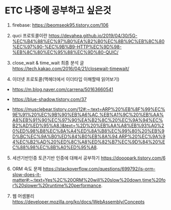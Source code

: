 # ETC 나중에 공부하고 싶은것
1. firebase: https://beomseok95.tistory.com/106

2. quci 프로토콜이란
https://devahea.github.io/2019/04/30/5G-%EC%B4%88%EC%97%B0%EA%B2%B0%EC%8B%9C%EB%8C%80%EC%97%90-%EC%9B%B9-HTTP%EC%9D%98-%EB%8C%80%EC%95%88%EC%9D%80-QUIC/

3. close_wait & time_wait 최종 분석 글
https://tech.kakao.com/2016/04/21/closewait-timewait/

4. 이더넷 프로토콜(맥헤더에서 이더타입 이해할때 읽어보기)
- https://m.blog.naver.com/carrena/50163660541

- https://blue-shadow.tistory.com/37

- https://musclebear.tistory.com/12#:~:text=ARP%20%EB%8F%99%EC%9E%91%20%EC%9B%90%EB%A6%AC,%EB%A1%9C%20%EB%AA%A8%EB%91%90%EC%97%90%EA%B2%8C%20%EC%9A%94%EC%B2%AD%ED%95%A8.)&text=%2D%20%EB%AA%A8%EB%93%A0%20%ED%98%B8%EC%8A%A4%ED%8A%B8%EC%99%80%20%EB%9D%BC%EC%9A%B0%ED%84%B0%EB%8A%94,ARP%20%EC%9A%94%EC%B2%AD%20%ED%8C%A8%ED%82%B7%EC%9D%84%20%EC%88%98%EC%8B%A0%ED%95%A8.


5. 세션기반인증 토큰기반 인증에 대해서 공부하기
https://dooopark.tistory.com/6


6. ORM 속도 문제
https://stackoverflow.com/questions/699792/is-orm-slow-does-it-matter#:~:text=Yes%2C%20ORM%20will%20slow%20down,time%20for%20slower%20runtime%20performance.


7. 웹 어셈블리
https://developer.mozilla.org/ko/docs/WebAssembly/Concepts
